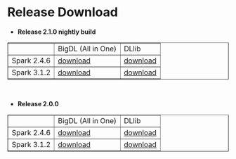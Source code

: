 # Release Download

- **Release 2.1.0 nightly build**
<table border="1"
cellpadding="10"
>
    <tr>
        <td></td>
        <td>BigDL (All in One)</td>
        <td>DLlib</td>
    </tr>
    <tr>
       <td>Spark 2.4.6 </td>
       <td><a href="https://repo1.maven.org/maven2/com/intel/analytics/bigdl/bigdl-assembly-spark_2.4.6/2.1.0/">download</a></td>
       <td><a href="https://repo1.maven.org/maven2/com/intel/analytics/bigdl/bigdl-dllib-spark_2.4.6/2.1.0/">download</a></td>
    </tr>
    <tr>
       <td>Spark 3.1.2 </td>
       <td><a href="https://repo1.maven.org/maven2/com/intel/analytics/bigdl/bigdl-assembly-spark_3.1.2/2.1.0/">download</a></td> 
       <td><a href="https://repo1.maven.org/maven2/com/intel/analytics/bigdl/bigdl-dllib-spark_3.1.2/2.1.0/">download</a></td>
    </tr>
</table>
<br>

- **Release 2.0.0**
<table border="1"
cellpadding="10"
>
    <tr>
        <td></td>
        <td>BigDL (All in One)</td>
        <td>DLlib</td>
    </tr>
    <tr>
       <td>Spark 2.4.6 </td>
       <td><a href="https://repo1.maven.org/maven2/com/intel/analytics/bigdl/bigdl-assembly-spark_2.4.6/2.0.0/bigdl-assembly-spark_2.4.6-2.0.0.zip">download</a></td>
       <td><a href="https://repo1.maven.org/maven2/com/intel/analytics/bigdl/bigdl-dllib-spark_2.4.6/2.0.0/">download</a></td>
    </tr>
    <tr>
       <td>Spark 3.1.2 </td>
       <td><a href="https://repo1.maven.org/maven2/com/intel/analytics/bigdl/bigdl-assembly-spark_3.1.2/2.0.0/bigdl-assembly-spark_3.1.2-2.0.0.zip">download</a></td> 
       <td><a href="https://repo1.maven.org/maven2/com/intel/analytics/bigdl/bigdl-dllib-spark_3.1.2/2.0.0/">download</a></td>
    </tr>
</table>
<br>

